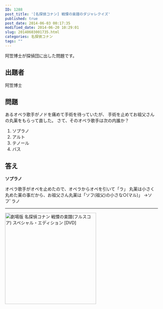 ```yaml
---
ID: 1288
post_title: '[名探偵コナン] 戦慄の楽譜のダジャレクイズ'
published: true
post_date: 2014-06-03 00:17:35
modified_date: 2014-06-20 10:29:01
slug: 20140603001735.html
categories: 名探偵コナン
tags: ""
---
```

阿笠博士が探偵団に出した問題です。
<!--more-->
<h2>出題者</h2>
阿笠博士

<h2>問題</h2>
あるオペラ歌手がノドを痛めて手術を待っていたが、
手術を止めてお祖父さんの丸薬をもらって直した。
さて、そのオペラ歌手は次の内誰か？
<ol>
  <li>ソプラノ</li>
  <li>アルト</li>
  <li>テノール</li>
  <li>バス</li>
</ol>


<h2>答え</h2>
<strong>ソプラノ</strong>

オペラ歌手がオペを止めたので、オペラからオペを引いて「ラ」
丸薬は小さく丸めた薬の事だから、お祖父さん丸薬は「ソフ(祖父)の小さな○(マル)」
→ソフﾟラノ

<hr>
<a href="http://www.amazon.co.jp/exec/obidos/ASIN/B001F0UZ5Y/chafuso-22/ref=nosim/" name="amazletlink" target="_blank"><img src="https://images-na.ssl-images-amazon.com/images/I/51IHUUjD%2BXL.jpg" alt="劇場版 名探偵コナン 戦慄の楽譜(フルスコア) スペシャル・エディション [DVD]" style="border: none;height: 300px;" /></a>